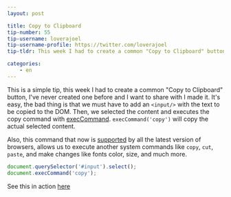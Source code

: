 ```yaml
---
layout: post

title: Copy to Clipboard
tip-number: 55
tip-username: loverajoel
tip-username-profile: https://twitter.com/loverajoel
tip-tldr: This week I had to create a common "Copy to Clipboard" button, I've never created one before and I want to share with I made it.

categories:
    - en
---
```


This is a simple tip, this week I had to create a common "Copy to Clipboard" button, I've never created one before and I want to share with I made it.
It's easy, the bad thing is that we must have to add an `<input/>` with the text to be copied to the DOM. Then, we selected the content and executes the copy command with [execCommand](https://developer.mozilla.org/en-US/docs/Web/API/Document/execCommand).
`execCommand('copy')` will copy the actual selected content.

Also, this command that now is [supported](http://caniuse.com/#search=execCommand) by all the latest version of browsers, allows us to execute another system commands like `copy`, `cut`, `paste`, and make changes like fonts color, size, and much more.

```js
document.querySelector('#input').select();
document.execCommand('copy');
```

See this in action [here](https://jsbin.com/huhozu/edit?html,js,output)